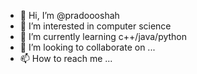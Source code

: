 - 👋 Hi, I’m @pradoooshah
- 👀 I’m interested in computer science
- 🌱 I’m currently learning c++/java/python
- 💞️ I’m looking to collaborate on ...
- 📫 How to reach me ...

<!---
pradoooshah/pradoooshah is a ✨ special ✨ repository because its `README.md` (this file) appears on your GitHub profile.
You can click the Preview link to take a look at your changes.
--->
